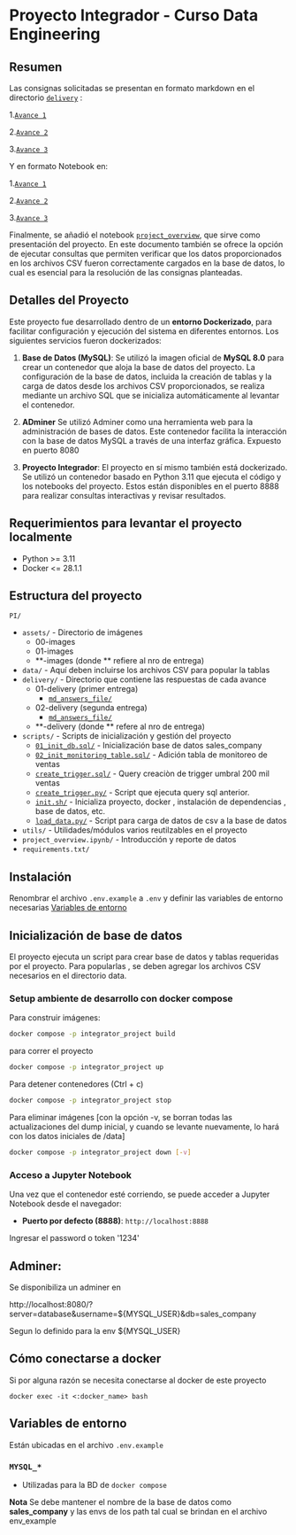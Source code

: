 # Proyecto Integrador - Curso Data Engineering

## Resumen

Las consignas solicitadas se presentan en formato markdown en el directorio [`delivery`](./PI/delivery/) :

1.[`Avance 1`](./PI/delivery/01-first-delivery/project_answers_screenshots.md)

2.[`Avance 2`](./PI/delivery/02-second-delivery/project_answers_screenshots.md)

3.[`Avance 3`](./PI/delivery/03-third-delivery/)

Y en formato Notebook en:

1.[`Avance 1`](./PI/1st_delivery.ipynb)

2.[`Avance 2`](./PI/2nd_delivery.ipynb)

3.[`Avance 3`](./PI/3rd_delivery.ipynb)


Finalmente, se añadió el notebook [`project_overview`](./PI/project_overview.ipynb), que sirve como presentación del proyecto. En este documento también se ofrece la opción de ejecutar consultas que permiten verificar que los datos proporcionados en los archivos CSV fueron correctamente cargados en la base de datos, lo cual es esencial para la resolución de las consignas planteadas.

## Detalles del Proyecto

Este proyecto fue desarrollado dentro de un **entorno Dockerizado**, para facilitar configuración y ejecución del sistema en diferentes entornos. Los siguientes servicios fueron dockerizados:

1. **Base de Datos (MySQL)**: 
   Se utilizó la imagen oficial de **MySQL 8.0** para crear un contenedor que aloja la base de datos del proyecto. La configuración de la base de datos, incluida la creación de tablas y la carga de datos desde los archivos CSV proporcionados, se realiza mediante un archivo SQL que se inicializa automáticamente al levantar el contenedor.

2. **ADminer** Se utilizó Adminer como una herramienta web para la administración de bases de datos. Este contenedor facilita la interacción con la base de datos MySQL a través de una interfaz gráfica. Expuesto en puerto 8080

3. **Proyecto Integrador**:
El proyecto en sí mismo también está dockerizado. Se utilizó un contenedor basado en Python 3.11 que ejecuta el código y los notebooks del proyecto. Estos están disponibles en el puerto 8888 para realizar consultas interactivas y revisar  resultados.

## Requerimientos para levantar el proyecto localmente

- Python >= 3.11
- Docker <= 28.1.1

## Estructura del proyecto

`PI/`
- `assets/` - Directorio de imágenes
   - 00-images
   - 01-images
   - **-images (donde ** refiere al nro de entrega)
 - `data/` - Aquí deben incluirse los archivos CSV para popular la tablas
 - `delivery/` - Directorio que contiene las respuestas de cada avance
   - 01-delivery (primer entrega)
      - [`md_answers_file/`](./PI/delivery/01-first-delivery/project_answers_screenshots.md)
   - 02-delivery (segunda entrega)
      - [`md_answers_file/`](./PI/delivery/02-second-delivery/project_answers_screenshots.md)
   - **-delivery (donde ** refere al nro de entrega)
 - `scripts/` - Scripts de inicialización y gestión del proyecto
   - [`01_init_db.sql/`](./PI/scripts/01_init_db.sql) - Inicialización base de datos sales_company
   - [`02_init_monitoring_table.sql/`](./PI/scripts/02_init_monitoring_table.sql) - Adición tabla de monitoreo de ventas
   - [`create_trigger.sql/`](./PI/scripts/create_trigger.sql) - Query creaciòn de trigger umbral 200 mil ventas
   - [`create_trigger.py/`](./PI/scripts/create_trigger.sql) - Script que ejecuta query sql anterior.
   - [`init.sh/`](./PI/scripts/init.sh) - Inicializa proyecto, docker , instalación de dependencias , base de datos, etc.
   - [`load_data.py/`](./PI/scripts/load_data.py) - Script para carga de datos de csv a la base de datos
 - `utils/` - Utilidades/módulos varios reutilzables en el proyecto
 - `project_overview.ipynb/` - Introducción y reporte de datos
 - `requirements.txt/` 


## Instalación

Renombrar el archivo `.env.example` a `.env` y definir las variables de entorno necesarias [Variables de entorno](#variables-de-entorno)


## Inicialización de base de datos 

El proyecto ejecuta un script para crear base de datos y tablas requeridas por el proyecto. Para popularlas , se deben agregar los archivos CSV necesarios en el directorio data.

### Setup ambiente de desarrollo con docker compose

Para construir imágenes:
```bash
docker compose -p integrator_project build
```

para correr el proyecto
```bash
docker compose -p integrator_project up
```

Para detener contenedores (Ctrl + c)
```bash
docker compose -p integrator_project stop
```

Para eliminar imágenes [con la opción -v, se borran todas las actualizaciones del dump inicial, y cuando se levante nuevamente, lo hará con los datos iniciales de /data]
```bash
docker compose -p integrator_project down [-v]
```

###  Acceso a Jupyter Notebook

Una vez que el contenedor esté corriendo, se puede acceder a Jupyter Notebook desde el navegador:

- **Puerto por defecto (8888)**: `http://localhost:8888`

Ingresar el password o token '1234'

## Adminer:

Se disponibiliza un adminer en 

http://localhost:8080/?server=database&username=${MYSQL_USER}&db=sales_company

Segun lo definido para la env ${MYSQL_USER} 

## Cómo conectarse a docker

Si por alguna razón se necesita conectarse al docker de este proyecto

``docker exec -it <:docker_name> bash``

## Variables de entorno

Están ubicadas en el archivo `.env.example`

### `MYSQL_*`
- Utilizadas para la BD de `docker compose`

**Nota** Se debe mantener el nombre de la base de datos como __sales_company__ y las envs de los path tal cual se brindan en el archivo env_example

